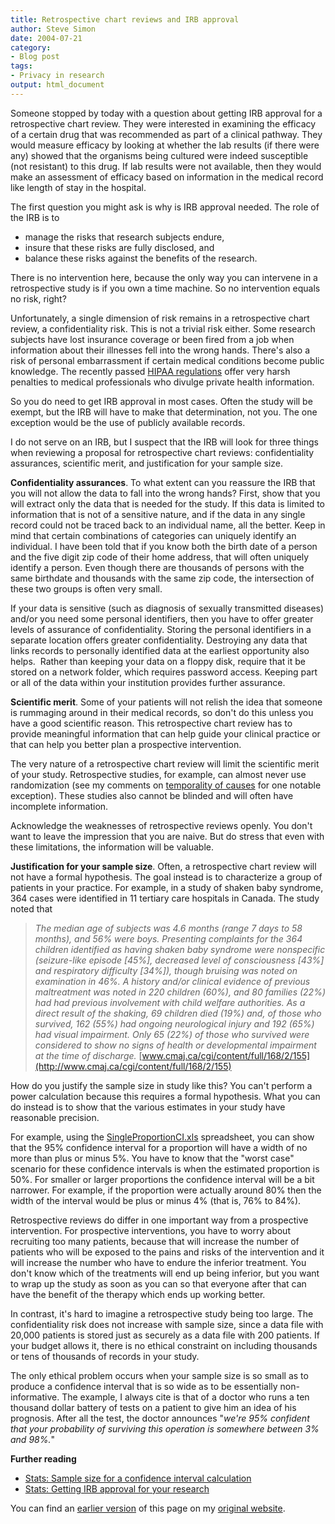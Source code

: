 ```yaml
---
title: Retrospective chart reviews and IRB approval
author: Steve Simon
date: 2004-07-21
category:
- Blog post
tags:
- Privacy in research
output: html_document
---
```

Someone stopped by today with a question about getting IRB approval for
a retrospective chart review. They were interested in examining the
efficacy of a certain drug that was recommended as part of a clinical
pathway. They would measure efficacy by looking at whether the lab
results (if there were any) showed that the organisms being cultured
were indeed susceptible (not resistant) to this drug. If lab results
were not available, then they would make an assessment of efficacy based
on information in the medical record like length of stay in the
hospital.

The first question you might ask is why is IRB approval needed. The role
of the IRB is to

-   manage the risks that research subjects endure,
-   insure that these risks are fully disclosed, and
-   balance these risks against the benefits of the research.

There is no intervention here, because the only way you can intervene in
a retrospective study is if you own a time machine. So no intervention
equals no risk, right?

Unfortunately, a single dimension of risk remains in a retrospective
chart review, a confidentiality risk. This is not a trivial risk either.
Some research subjects have lost insurance coverage or been fired from a
job when information about their illnesses fell into the wrong hands.
There\'s also a risk of personal embarrassment if certain medical
conditions become public knowledge. The recently passed [HIPAA
regulations](http://www.hhs.gov/ocr/hipaa/) offer very harsh penalties
to medical professionals who divulge private health information.

So you do need to get IRB approval in most cases. Often the study will
be exempt, but the IRB will have to make that determination, not you.
The one exception would be the use of publicly available records.

I do not serve on an IRB, but I suspect that the IRB will look for three
things when reviewing a proposal for retrospective chart reviews:
confidentiality assurances, scientific merit, and justification for your
sample size.

**Confidentiality assurances**. To what extent can you reassure the IRB
that you will not allow the data to fall into the wrong hands? First,
show that you will extract only the data that is needed for the study.
If this data is limited to information that is not of a sensitive
nature, and if the data in any single record could not be traced back to
an individual name, all the better. Keep in mind that certain
combinations of categories can uniquely identify an individual. I have
been told that if you know both the birth date of a person and the five
digit zip code of their home address, that will often uniquely identify
a person. Even though there are thousands of persons with the same
birthdate and thousands with the same zip code, the intersection of
these two groups is often very small.

If your data is sensitive (such as diagnosis of sexually transmitted
diseases) and/or you need some personal identifiers, then you have to
offer greater levels of assurance of confidentiality. Storing the
personal identifiers in a separate location offers greater
confidentiality. Destroying any data that links records to personally
identified data at the earliest opportunity also helps.  Rather than
keeping your data on a floppy disk, require that it be stored on a
network folder, which requires password access. Keeping part or all of
the data within your institution provides further assurance.

**Scientific merit**. Some of your patients will not relish the idea
that someone is rummaging around in their medical records, so don\'t do
this unless you have a good scientific reason. This retrospective chart
review has to provide meaningful information that can help guide your
clinical practice or that can help you better plan a prospective
intervention.

The very nature of a retrospective chart review will limit the
scientific merit of your study. Retrospective studies, for example, can
almost never use randomization (see my comments on [temporality of
causes](temporality.html) for one notable exception). These studies also
cannot be blinded and will often have incomplete information.

Acknowledge the weaknesses of retrospective reviews openly. You don\'t
want to leave the impression that you are naive. But do stress that even
with these limitations, the information will be valuable.

**Justification for your sample size**. Often, a retrospective chart
review will not have a formal hypothesis. The goal instead is to
characterize a group of patients in your practice. For example, in a
study of shaken baby syndrome, 364 cases were identified in 11 tertiary
care hospitals in Canada. The study noted that

> *The median age of subjects was 4.6 months (range 7 days to 58
> months), and 56% were boys. Presenting complaints for the 364 children
> identified as having shaken baby syndrome were nonspecific
> (seizure-like episode \[45%\], decreased level of consciousness
> \[43%\] and respiratory difficulty \[34%\]), though bruising was noted
> on examination in 46%. A history and/or clinical evidence of previous
> maltreatment was noted in 220 children (60%), and 80 families (22%)
> had had previous involvement with child welfare authorities. As a
> direct result of the shaking, 69 children died (19%) and, of those who
> survived, 162 (55%) had ongoing neurological injury and 192 (65%) had
> visual impairment. Only 65 (22%) of those who survived were considered
> to show no signs of health or developmental impairment at the time of
> discharge.*
> [www.cmaj.ca/cgi/content/full/168/2/155](http://www.cmaj.ca/cgi/content/full/168/2/155)

How do you justify the sample size in study like this? You can\'t
perform a power calculation because this requires a formal hypothesis.
What you can do instead is to show that the various estimates in your
study have reasonable precision.

For example, using the
[SingleProportionCI.xls](../00files/ConfidenceIntervalForSingleProportion.xls)
spreadsheet, you can show that the 95% confidence interval for a
proportion will have a width of no more than plus or minus 5%. You have
to know that the \"worst case\" scenario for these confidence intervals
is when the estimated proportion is 50%. For smaller or larger
proportions the confidence interval will be a bit narrower. For example,
if the proportion were actually around 80% then the width of the
interval would be plus or minus 4% (that is, 76% to 84%).

Retrospective reviews do differ in one important way from a prospective
intervention. For prospective interventions, you have to worry about
recruiting too many patients, because that will increase the number of
patients who will be exposed to the pains and risks of the intervention
and it will increase the number who have to endure the inferior
treatment. You don\'t know which of the treatments will end up being
inferior, but you want to wrap up the study as soon as you can so that
everyone after that can have the benefit of the therapy which ends up
working better.

In contrast, it\'s hard to imagine a retrospective study being too
large. The confidentiality risk does not increase with sample size,
since a data file with 20,000 patients is stored just as securely as a
data file with 200 patients. If your budget allows it, there is no
ethical constraint on including thousands or tens of thousands of
records in your study.

The only ethical problem occurs when your sample size is so small as to
produce a confidence interval that is so wide as to be essentially
non-informative. The example, I always cite is that of a doctor who runs
a ten thousand dollar battery of tests on a patient to give him an idea
of his prognosis. After all the test, the doctor announces \"*we\'re 95%
confident that your probability of surviving this operation is somewhere
between 3% and 98%.*\"

**Further reading**

-   [Stats: Sample size for a confidence interval
    calculation](../size/confid.asp)
-   [Stats: Getting IRB approval for your research](../plan/irb.asp)

You can find an [earlier version](http://www.pmean.com/04/retrospective.html) of this page on my [original website](http://www.pmean.com/original_site.html).
